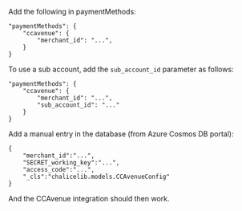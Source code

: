 Add the following in paymentMethods:
```
"paymentMethods": {
    "ccavenue": {
        "merchant_id": "...",
    }
}
```

To use a sub account, add the `sub_account_id` parameter as follows:

```
"paymentMethods": {
    "ccavenue": {
        "merchant_id": "...",
        "sub_account_id": "..."
    }
}
```

Add a manual entry in the database (from Azure Cosmos DB portal):
```
{
    "merchant_id":"...",
    "SECRET_working_key":"...",
    "access_code":"...",
    "_cls":"chalicelib.models.CCAvenueConfig"
}
```

And the CCAvenue integration should then work.